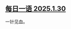 <!--1738282385000-->
[每日一语 2025.1.30](https://chinadigitaltimes.net/chinese/715478.html)
------

<p>一针见血。</p><p><img decoding="async" src="data:image/svg+xml,%3Csvg%20xmlns='http://www.w3.org/2000/svg'%20viewBox='0%200%200%200'%3E%3C/svg%3E" alt="" data-lazy-src="https://chinadigitaltimes.net/chinese/files/2025/01/130.jpg"><noscript><img decoding="async" src="https://chinadigitaltimes.net/chinese/files/2025/01/130.jpg" alt=""></noscript></p><div class="addtoany_share_save_container addtoany_content addtoany_content_bottom"><div class="a2a_kit a2a_kit_size_32 addtoany_list" data-a2a-url="https://chinadigitaltimes.net/chinese/715478.html" data-a2a-title="每日一语 2025.1.30"><a class="a2a_button_facebook" href="https://www.addtoany.com/add_to/facebook?linkurl=https%3A%2F%2Fchinadigitaltimes.net%2Fchinese%2F715478.html&amp;linkname=%E6%AF%8F%E6%97%A5%E4%B8%80%E8%AF%AD%202025.1.30" title="Facebook" rel="nofollow noopener" target="_blank"></a><a class="a2a_button_twitter" href="https://www.addtoany.com/add_to/twitter?linkurl=https%3A%2F%2Fchinadigitaltimes.net%2Fchinese%2F715478.html&amp;linkname=%E6%AF%8F%E6%97%A5%E4%B8%80%E8%AF%AD%202025.1.30" title="Twitter" rel="nofollow noopener" target="_blank"></a><a class="a2a_button_telegram" href="https://www.addtoany.com/add_to/telegram?linkurl=https%3A%2F%2Fchinadigitaltimes.net%2Fchinese%2F715478.html&amp;linkname=%E6%AF%8F%E6%97%A5%E4%B8%80%E8%AF%AD%202025.1.30" title="Telegram" rel="nofollow noopener" target="_blank"></a><a class="a2a_button_reddit" href="https://www.addtoany.com/add_to/reddit?linkurl=https%3A%2F%2Fchinadigitaltimes.net%2Fchinese%2F715478.html&amp;linkname=%E6%AF%8F%E6%97%A5%E4%B8%80%E8%AF%AD%202025.1.30" title="Reddit" rel="nofollow noopener" target="_blank"></a><a class="a2a_button_whatsapp" href="https://www.addtoany.com/add_to/whatsapp?linkurl=https%3A%2F%2Fchinadigitaltimes.net%2Fchinese%2F715478.html&amp;linkname=%E6%AF%8F%E6%97%A5%E4%B8%80%E8%AF%AD%202025.1.30" title="WhatsApp" rel="nofollow noopener" target="_blank"></a><a class="a2a_button_email" href="https://www.addtoany.com/add_to/email?linkurl=https%3A%2F%2Fchinadigitaltimes.net%2Fchinese%2F715478.html&amp;linkname=%E6%AF%8F%E6%97%A5%E4%B8%80%E8%AF%AD%202025.1.30" title="Email" rel="nofollow noopener" target="_blank"></a><a class="a2a_button_copy_link" href="https://www.addtoany.com/add_to/copy_link?linkurl=https%3A%2F%2Fchinadigitaltimes.net%2Fchinese%2F715478.html&amp;linkname=%E6%AF%8F%E6%97%A5%E4%B8%80%E8%AF%AD%202025.1.30" title="Copy Link" rel="nofollow noopener" target="_blank"></a><a class="a2a_dd addtoany_share_save addtoany_share" href="https://www.addtoany.com/share"></a></div></div>
